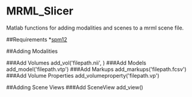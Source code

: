 # MRML_Slicer
Matlab functions for adding modalities and scenes to a mrml scene file.

##Requirements
*[spm12](http://www.fil.ion.ucl.ac.uk/spm/software/spm12/)

##Adding Modalities

###Add Volumes
add_vol('filepath.nii', )
###Add Models
add_model('filepath.vtp')
###Add Markups
add_markups('filepath.fcsv')
###Add Volume Properties
add_volumeproperty('filepath.vp')

##Adding Scene Views
###Add SceneView
add_view()
 
